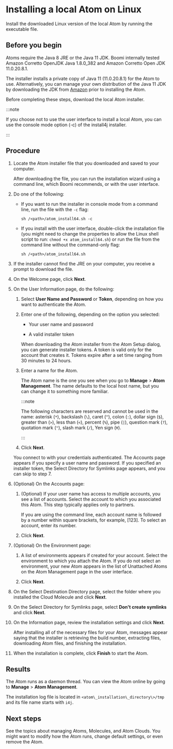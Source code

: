 # Installing a local Atom on Linux 

<head>
  <meta name="guidename" content="Integration"/>
  <meta name="context" content="GUID-4bcd02f0-6f21-444c-a861-cbdfba8f1550"/>
</head>


Install the downloaded Linux version of the local Atom by running the executable file.

## Before you begin

Atoms require the Java 8 JRE or the Java 11 JDK. Boomi internally tested Amazon Corretto OpenJDK Java 1.8.0_382 and Amazon Corretto Open JDK 11.0.20.8.1.

The installer installs a private copy of Java 11 (11.0.20.8.1) for the Atom to use. Alternatively, you can manage your own distribution of the Java 11 JDK by downloading the JDK from [Amazon](https://docs.aws.amazon.com/corretto/latest/corretto-11-ug/downloads-list.html) prior to installing the Atom.

Before completing these steps, download the local Atom installer.

:::note

If you choose not to use the user interface to install a local Atom, you can use the console mode option (-c) of the install4j installer.

:::

## Procedure

1. Locate the Atom installer file that you downloaded and saved to your computer.

    After downloading the file, you can run the installation wizard using a command line, which Boomi recommends, or with the user interface.

2. Do one of the following:
   
   - If you want to run the installer in console mode from a command line, run the file with the `-c` flag:

     `sh /<path>/atom_install64.sh -c`

   - If you install with the user interface, double-click the installation file \(you might need to change the properties to allow the Linux shell script to run: `chmod +x atom_install64.sh`\) or run the file from the command line without the command-only flag:

     `sh /<path>/atom_install64.sh`

3. If the installer cannot find the JRE on your computer, you receive a prompt to download the file.

4. On the Welcome page, click **Next**.

5. On the User Information page, do the following:

    1. Select **User Name and Password** or **Token**, depending on how you want to authenticate the Atom.

    2. Enter one of the following, depending on the option you selected:

        - Your user name and password

        - A valid installer token

        When downloading the Atom installer from the Atom Setup dialog, you can generate installer tokens. A token is valid only for the account that creates it. Tokens expire after a set time ranging from 30 minutes to 24 hours.

    3.  Enter a name for the Atom.
    
        The Atom name is the one you see when you go to **Manage** > **Atom Management**. The name defaults to the local host name, but you can change it to something more familiar.

        :::note

        The following characters are reserved and cannot be used in the name: asterisk (`*`), backslash (`\`), caret (`^`), colon (`:`), dollar sign (`$`), greater than (`>`), less than (`<`), percent (`%`), pipe (`|`), question mark (`?`), quotation mark (`"`), slash mark (`/`), Yen sign (`¥`).

        :::

    4.  Click **Next**.
    
    You connect to with your credentials authenticated. The Accounts page appears if you specify a user name and password. If you specified an installer token, the Select Directory for Symlinks page appears, and you can skip to step 7.

6. (Optional) On the Accounts page:

    1. (Optional) If your user name has access to multiple accounts, you see a list of accounts. Select the account to which you associated this Atom. This step typically applies only to partners.

        If you are using the command line, each account name is followed by a number within square brackets, for example, \[123\]. To select an account, enter its number.

    2. Click **Next**.

7. (Optional) On the Environment page:

    1. A list of environments appears if created for your account. Select the environment to which you attach the Atom. If you do not select an environment, your new Atom appears in the list of Unattached Atoms on the Atom Management page in the user interface.

    2. Click **Next**.

8. On the Select Destination Directory page, select the folder where you installed the Cloud Molecule and click **Next**.

9. On the Select Directory for Symlinks page, select **Don't create symlinks** and click **Next**.

10. On the Information page, review the installation settings and click **Next**.

    After installing all of the necessary files for your Atom, messages appear saying that the installer is retrieving the build number, extracting files, downloading Atom files, and finishing the installation.

11. When the installation is complete, click **Finish** to start the Atom.

## Results

The Atom runs as a daemon thread. You can view the Atom online by going to **Manage** \> **Atom Management**.

The installation log file is located in `<atom\_installation\_directory\>/tmp` and its file name starts with `i4j`.

## Next steps

See the topics about managing Atoms, Molecules, and Atom Clouds. You might want to modify how the Atom runs, change default settings, or even remove the Atom.